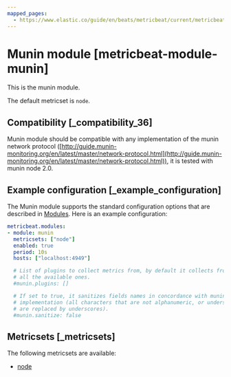 ```yaml
---
mapped_pages:
  - https://www.elastic.co/guide/en/beats/metricbeat/current/metricbeat-module-munin.html
---
```


<!-- This file is generated! See scripts/mage/docs_collector.go -->

# Munin module [metricbeat-module-munin]

This is the munin module.

The default metricset is `node`.


## Compatibility [_compatibility_36]

Munin module should be compatible with any implementation of the munin network protocol ([http://guide.munin-monitoring.org/en/latest/master/network-protocol.html](http://guide.munin-monitoring.org/en/latest/master/network-protocol.html)), it is tested with munin node 2.0.


## Example configuration [_example_configuration]

The Munin module supports the standard configuration options that are described in [Modules](/reference/metricbeat/configuration-metricbeat.md). Here is an example configuration:

```yaml
metricbeat.modules:
- module: munin
  metricsets: ["node"]
  enabled: true
  period: 10s
  hosts: ["localhost:4949"]

  # List of plugins to collect metrics from, by default it collects from
  # all the available ones.
  #munin.plugins: []

  # If set to true, it sanitizes fields names in concordance with munin
  # implementation (all characters that are not alphanumeric, or underscore
  # are replaced by underscores).
  #munin.sanitize: false
```


## Metricsets [_metricsets]

The following metricsets are available:

* [node](/reference/metricbeat/metricbeat-metricset-munin-node.md)
